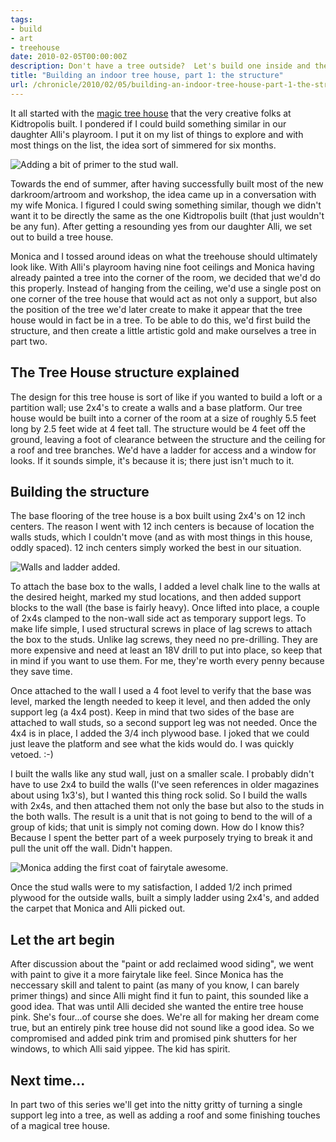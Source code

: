 ```yaml
---
tags:
- build
- art
- treehouse
date: 2010-02-05T00:00:00Z
description: Don't have a tree outside?  Let's build one inside and then put a tree house in it.
title: "Building an indoor tree house, part 1: the structure"
url: /chronicle/2010/02/05/building-an-indoor-tree-house-part-1-the-structure/
---
```


It all started with the <a href="http://kidtropolis.wordpress.com/2008/09/04/the-magic-tree-house-almost-finished/">magic tree house</a> that the very creative folks at Kidtropolis built.  I pondered if I could build something similar in our daughter Alli's playroom.  I put it on my list of things to explore and with most things on the list, the idea sort of simmered for six months.

<img src="/images/blog/2010/02/treehouse-p1-primer.jpg" alt="Adding a bit of primer to the stud wall.">

Towards the end of summer, after having successfully built most of the new darkroom/artroom and workshop, the idea came up in a conversation with my wife Monica.  I figured I could swing something similar, though we didn't want it to be directly the same as the one Kidtropolis built (that just wouldn't be any fun).  After getting a resounding yes from our daughter Alli, we set out to build a tree house.

Monica and I tossed around ideas on what the treehouse should ultimately look like.  With Alli's playroom having nine foot ceilings and Monica having already painted a tree into the corner of the room, we decided that we'd do this properly. Instead of hanging from the ceiling, we'd use a single post on one corner of the tree house that would act as not only a support, but also the position of the tree we'd later create to make it appear that the tree house would in fact be in a tree.  To be able to do this, we'd first build the structure, and then create a little artistic gold and make ourselves a tree in part two.

## The Tree House structure explained

The design for this tree house is sort of like if you wanted to build a loft or a partition wall; use 2x4's to create a walls and a base platform.  Our tree house would be built into a corner of the room at a size of roughly 5.5 feet long by 2.5 feet wide at 4 feet tall.  The structure would be 4 feet off the ground, leaving a foot of clearance between the structure and the ceiling for a roof and tree branches.  We'd have a ladder for access and a window for looks.  If it sounds simple, it's because it is; there just isn't much to it.

## Building the structure

The base flooring of the tree house is a box built using 2x4's on 12 inch centers. The reason I went with 12 inch centers is because of location the walls studs, which I couldn't move (and as with most things in this house, oddly spaced).  12 inch centers simply worked the best in our situation.

<img src="/images/blog/2010/02/treehouse-p1-wallsladder.jpg" alt="Walls and ladder added.">

To attach the base box to the walls, I added a level chalk line to the walls at the desired height, marked my stud locations, and then added support blocks to the wall (the base is fairly heavy).  Once lifted into place, a couple of 2x4s clamped to the non-wall side act as temporary support legs.  To make life simple, I used structural screws in place of lag screws to attach the box to the studs.  Unlike lag screws, they need no pre-drilling.  They are more expensive and need at least an 18V drill to put into place, so keep that in mind if you want to use them.  For me, they're worth every penny because they save time.

Once attached to the wall I used a 4 foot level to verify that the base was level, marked the length needed to keep it level, and then added the only support leg (a 4x4 post).  Keep in mind that two sides of the base are attached to wall studs, so a second support leg was not needed.  Once the 4x4 is in place, I added the 3/4 inch plywood base.  I joked that we could just leave the platform and see what the kids would do.  I was quickly vetoed. :-)

I built the walls like any stud wall, just on a smaller scale. I probably didn't have to use 2x4 to build the walls (I've seen references in older magazines about using 1x3's), but I wanted this thing rock solid.  So I build the walls with 2x4s, and then attached them not only the base but also to the studs in the both walls.  The result is a unit that is not going to bend to the will of a group of kids; that unit is simply not coming down.  How do I know this?  Because I spent the better part of a week purposely trying to break it and pull the unit off the wall. Didn't happen.

<img src="/images/blog/2010/02/treehouse-p1-firstcoat.jpg" alt="Monica adding the first coat of fairytale awesome.">

Once the stud walls were to my satisfaction, I added 1/2 inch primed plywood for the outside walls, built a simply ladder using 2x4's, and added the carpet that Monica and Alli picked out.

## Let the art begin

After discussion about the "paint or add reclaimed wood siding", we went with paint to give it a more fairytale like feel. Since Monica has the neccessary skill and talent to paint (as many of you know, I can barely primer things) and since Alli might find it fun to paint, this sounded like a good idea. That was until Alli decided she wanted the entire tree house pink.  She's four...of course she does. We're all for making her dream come true, but an entirely pink tree house did not sound like a good idea.  So we compromised and added pink trim and promised pink shutters for her windows, to which Alli said yippee. The kid has spirit.

## Next time...

In part two of this series we'll get into the nitty gritty of turning a single support leg into a tree, as well as adding a roof and some finishing touches of a magical tree house.




